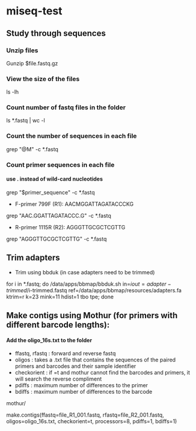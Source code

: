 # miseq-test

## Study through sequences
### Unzip files
Gunzip $file.fastq.gz

### View the size of the files
ls -lh

### Count number of fastq files in the folder
ls *.fastq | wc -l

### Count the number of sequences in each file
grep "@M" -c *.fastq

### Count primer sequences in each file 
#### use . instead of wild-card nucleotides
grep "$primer_sequence" -c *.fastq

* F-primer 799F (R1): AACMGGATTAGATACCCKG

grep "AAC.GGATTAGATACCC.G" -c *.fastq

* R-primer 1115R (R2): AGGGTTGCGCTCGTTG

grep "AGGGTTGCGCTCGTTG" -c *.fastq

## Trim adapters
* Trim using bbduk (in case adapters need to be trimmed)

for i in *.fastq; do /data/apps/bbmap/bbduk.sh in=$i out=adapter-trimmed/$i-trimmed.fastq ref=/data/apps/bbmap/resources/adapters.fa ktrim=r k=23 mink=11 hdist=1 tbo tpe; done

## Make contigs using Mothur (for primers with different barcode lengths):
#### Add the oligo_16s.txt to the folder
* ffastq, rfastq : forward and reverse fastq
* oligos : takes a .txt file that contains the sequences of the paired primers and barcodes and their sample identifier
* checkorient : if =t and mothur cannot find the barcodes and primers, it will search the reverse compliment
* pdiffs : maximum number of differences to the primer
* bdiffs : maximum number of differences to the barcode

mothur/

make.contigs(ffastq=file_R1_001.fastq, rfastq=file_R2_001.fastq, oligos=oligo_16s.txt, checkorient=t, processors=8, pdiffs=1, bdiffs=1)